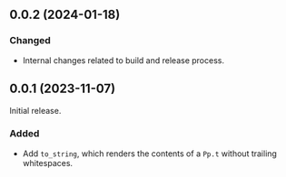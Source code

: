 ## 0.0.2 (2024-01-18)

### Changed

- Internal changes related to build and release process.

## 0.0.1 (2023-11-07)

Initial release.

### Added

- Add `to_string`, which renders the contents of a `Pp.t` without trailing
  whitespaces.
